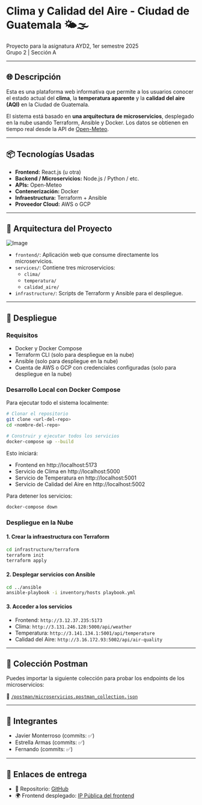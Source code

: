 # Clima y Calidad del Aire - Ciudad de Guatemala 🌤️🌫️

Proyecto para la asignatura AYD2, 1er semestre 2025  
Grupo 2 | Sección A

---

## 🌐 Descripción

Esta es una plataforma web informativa que permite a los usuarios conocer el estado actual del **clima**, la **temperatura aparente** y la **calidad del aire (AQI)** en la Ciudad de Guatemala.

El sistema está basado en **una arquitectura de microservicios**, desplegado en la nube usando Terraform, Ansible y Docker. Los datos se obtienen en tiempo real desde la API de [Open-Meteo](https://open-meteo.com/).

---

## 📦 Tecnologías Usadas

- **Frontend:** React.js (u otra)
- **Backend / Microservicios:** Node.js / Python / etc.
- **APIs:** Open-Meteo
- **Contenerización:** Docker
- **Infraestructura:** Terraform + Ansible
- **Proveedor Cloud:** AWS o GCP

---

## 🧱 Arquitectura del Proyecto

![Image](https://github.com/user-attachments/assets/83735deb-ce97-465e-ac47-8d1cf67dac64)

- `frontend/`: Aplicación web que consume directamente los microservicios.
- `services/`: Contiene tres microservicios:
  - `clima/`
  - `temperatura/`
  - `calidad_aire/`
- `infrastructure/`: Scripts de Terraform y Ansible para el despliegue.

---

## 🚀 Despliegue

### Requisitos
- Docker y Docker Compose
- Terraform CLI (solo para despliegue en la nube)
- Ansible (solo para despliegue en la nube)
- Cuenta de AWS o GCP con credenciales configuradas (solo para despliegue en la nube)

### Desarrollo Local con Docker Compose

Para ejecutar todo el sistema localmente:

```bash
# Clonar el repositorio
git clone <url-del-repo>
cd <nombre-del-repo>

# Construir y ejecutar todos los servicios
docker-compose up --build
```

Esto iniciará:
- Frontend en http://localhost:5173
- Servicio de Clima en http://localhost:5000
- Servicio de Temperatura en http://localhost:5001
- Servicio de Calidad del Aire en http://localhost:5002

Para detener los servicios:
```bash
docker-compose down
```

### Despliegue en la Nube

#### 1. Crear la infraestructura con Terraform
```bash
cd infrastructure/terraform
terraform init
terraform apply
```

#### 2. Desplegar servicios con Ansible
```bash
cd ../ansible
ansible-playbook -i inventory/hosts playbook.yml
```

#### 3. Acceder a los servicios
- Frontend: `http://3.12.37.235:5173`
- Clima: `http://3.131.246.128:5000/api/weather`
- Temperatura: `http://3.141.134.1:5001/api/temperature`
- Calidad del Aire: `http://3.16.172.93:5002/api/air-quality`

---

## 📮 Colección Postman

Puedes importar la siguiente colección para probar los endpoints de los microservicios:

📁 [`/postman/microservicios.postman_collection.json`](https://galactic-shuttle-257617.postman.co/workspace/My-Workspace~3f90d44e-1a3b-4d9b-8420-0647233a3137/collection/6645965-aeb43751-6042-4c13-ba96-61778e684bef?action=share&creator=6645965)

---

## 👥 Integrantes

- Javier Monterroso (commits: ✅)
- Estrella Armas (commits: ✅)
- Fernando (commits: ✅)

---

## 📎 Enlaces de entrega

- 🔗 Repositorio: [GitHub](https://github.com/xvimnt/AYD2_A_1S2025_PRAC2_G2)
- 🌍 Frontend desplegado: [IP Pública del frontend](http://3.12.37.235:5173)